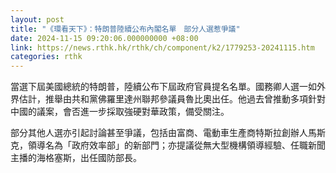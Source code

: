 ```yaml
---
layout: post
title: "《環看天下》：特朗普陸續公布內閣名單　部分人選惹爭議"
date: 2024-11-15 09:20:06.000000000 +08:00
link: https://news.rthk.hk/rthk/ch/component/k2/1779253-20241115.htm
categories: rthk
---
```


當選下屆美國總統的特朗普，陸續公布下屆政府官員提名名單。國務卿人選一如外界估計，推舉由共和黨佛羅里達州聯邦參議員魯比奧出任。他過去曾推動多項針對中國的議案，會否進一步採取強硬對華政策，備受關注。

部分其他人選亦引起討論甚至爭議，包括由富商、電動車生產商特斯拉創辦人馬斯克，領導名為「政府效率部」的新部門；亦提議從無大型機構領導經驗、任職新聞主播的海格塞斯，出任國防部長。
